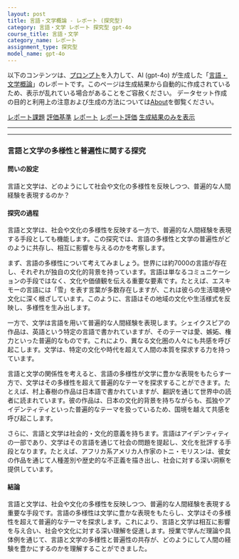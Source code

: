 ```yaml
---
layout: post
title: 言語・文学概論 - レポート (探究型)
category: 言語・文学 レポート 探究型 gpt-4o
course_title: 言語・文学
category_name: レポート
assignment_type: 探究型
model_name: gpt-4o
---
```


以下のコンテンツは、[プロンプト](http://127.0.0.1:8000/generated/言語・文学/gpt-4o/prompt_レポート-探究型.md)を入力して、AI (gpt-4o) が生成した「[言語・文学概論](/contents/言語・文学/)」のレポートです。このページは生成結果から自動的に作成されているため、表示が乱れている場合があることをご容赦ください。
データセット作成の目的と利用上の注意および生成の方法については[About](/About)を御覧ください。

[レポート課題](../レポート課題-探究型)
[評価基準](../評価基準-探究型)
[レポート](../レポート-探究型)
[レポート評価](../レポート評価-探究型)
[生成結果のみを表示](http://127.0.0.1:8000/generated/言語・文学/gpt-4o/レポート-探究型.md)
  

***
***
  
### 言語と文学の多様性と普遍性に関する探究

#### 問いの設定
言語と文学は、どのようにして社会や文化の多様性を反映しつつ、普遍的な人間経験を表現するのか？

#### 探究の過程
言語と文学は、社会や文化の多様性を反映する一方で、普遍的な人間経験を表現する手段としても機能します。この探究では、言語の多様性と文学の普遍性がどのように共存し、相互に影響を与えるのかを考察します。

まず、言語の多様性について考えてみましょう。世界には約7000の言語が存在し、それぞれが独自の文化的背景を持っています。言語は単なるコミュニケーションの手段ではなく、文化や価値観を伝える重要な要素です。たとえば、エスキモーの言語には「雪」を表す言葉が多数存在しますが、これは彼らの生活環境や文化に深く根ざしています。このように、言語はその地域の文化や生活様式を反映し、多様性を生み出します。

一方で、文学は言語を用いて普遍的な人間経験を表現します。シェイクスピアの作品は、英語という特定の言語で書かれていますが、そのテーマは愛、嫉妬、権力といった普遍的なものです。これにより、異なる文化圏の人々にも共感を呼び起こします。文学は、特定の文化や時代を超えて人間の本質を探求する力を持っています。

言語と文学の関係性を考えると、言語の多様性が文学に豊かな表現をもたらす一方で、文学はその多様性を超えて普遍的なテーマを探求することができます。たとえば、村上春樹の作品は日本語で書かれていますが、翻訳を通じて世界中の読者に読まれています。彼の作品は、日本の文化的背景を持ちながらも、孤独やアイデンティティといった普遍的なテーマを扱っているため、国境を越えて共感を呼び起こします。

さらに、言語と文学は社会的・文化的意義を持ちます。言語はアイデンティティの一部であり、文学はその言語を通じて社会の問題を提起し、文化を批評する手段となります。たとえば、アフリカ系アメリカ人作家のトニ・モリスンは、彼女の作品を通じて人種差別や歴史的な不正義を描き出し、社会に対する深い洞察を提供しています。

#### 結論
言語と文学は、社会や文化の多様性を反映しつつ、普遍的な人間経験を表現する重要な手段です。言語の多様性は文学に豊かな表現をもたらし、文学はその多様性を超えて普遍的なテーマを探求します。これにより、言語と文学は相互に影響を与え合い、社会や文化に対する深い理解を促進します。授業で学んだ理論や具体例を通じて、言語と文学の多様性と普遍性の共存が、どのようにして人間の経験を豊かにするのかを理解することができました。
